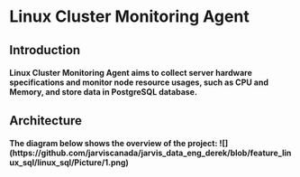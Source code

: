 <h1>Linux Cluster Monitoring Agent

<h2>Introduction
<h4>Linux Cluster Monitoring Agent aims to collect server hardware specifications and monitor node resource usages, such as CPU and Memory, and store data in PostgreSQL database.

<h2>Architecture
<h4>The diagram below shows the overview of the project:
 ![](https://github.com/jarviscanada/jarvis_data_eng_derek/blob/feature_linux_sql/linux_sql/Picture/1.png)
